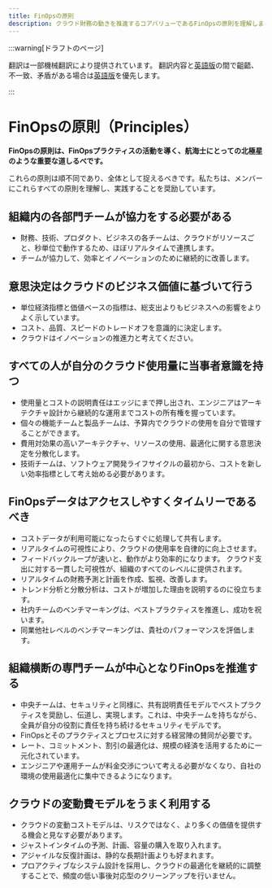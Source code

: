 ```yaml
---
title: FinOpsの原則
description: クラウド財務の動きを推進するコアバリューであるFinOpsの原則を理解します。
---
```


[英語版]: https://www.finops.org/framework/principles/

:::warning[ドラフトのページ]

翻訳は一部機械翻訳により提供されています。
翻訳内容と[英語版]の間で齟齬、不一致、矛盾がある場合は[英語版]を優先します。

:::

# FinOpsの原則（Principles）

**FinOpsの原則は、FinOpsプラクティスの活動を導く、航海士にとっての北極星のような重要な道しるべです。**

これらの原則は順不同であり、全体として捉えるべきです。私たちは、メンバーにこれらすべての原則を理解し、実践することを奨励しています。

## 組織内の各部門チームが協力をする必要がある

- 財務、技術、プロダクト、ビジネスの各チームは、クラウドがリソースごと、秒単位で動作するため、ほぼリアルタイムで連携します。
- チームが協力して、効率とイノベーションのために継続的に改善します。

## 意思決定はクラウドのビジネス価値に基づいて行う

- 単位経済指標と価値ベースの指標は、総支出よりもビジネスへの影響をよりよく示しています。
- コスト、品質、スピードのトレードオフを意識的に決定します。
- クラウドはイノベーションの推進力と考えてください。

## すべての人が自分のクラウド使用量に当事者意識を持つ

- 使用量とコストの説明責任はエッジにまで押し出され、エンジニアはアーキテクチャ設計から継続的な運用までコストの所有権を握っています。
- 個々の機能チームと製品チームは、予算内でクラウドの使用を自分で管理することができます。
- 費用対効果の高いアーキテクチャ、リソースの使用、最適化に関する意思決定を分散化します。
- 技術チームは、ソフトウェア開発ライフサイクルの最初から、コストを新しい効率指標として考え始める必要があります。

## FinOpsデータはアクセスしやすくタイムリーであるべき

- コストデータが利用可能になったらすぐに処理して共有します。
- リアルタイムの可視性により、クラウドの使用率を自律的に向上させます。
- フィードバックループが速いと、動作がより効率的になります。
クラウド支出に対する一貫した可視性が、組織のすべてのレベルに提供されます。
- リアルタイムの財務予測と計画を作成、監視、改善します。
- トレンド分析と分散分析は、コストが増加した理由を説明するのに役立ちます。
- 社内チームのベンチマーキングは、ベストプラクティスを推進し、成功を祝います。
- 同業他社レベルのベンチマーキングは、貴社のパフォーマンスを評価します。

## 組織横断の専門チームが中心となりFinOpsを推進する

- 中央チームは、セキュリティと同様に、共有説明責任モデルでベストプラクティスを奨励し、伝道し、実現します。これは、中央チームを持ちながら、全員が自分の役割に責任を持ち続けるセキュリティモデルです。
- FinOpsとそのプラクティスとプロセスに対する経営陣の賛同が必要です。
- レート、コミットメント、割引の最適化は、規模の経済を活用するために一元化されています。
- エンジニアや運用チームが料金交渉について考える必要がなくなり、自社の環境の使用最適化に集中できるようになります。

## クラウドの変動費モデルをうまく利用する

- クラウドの変動コストモデルは、リスクではなく、より多くの価値を提供する機会と見なす必要があります。
- ジャストインタイムの予測、計画、容量の購入を取り入れます。
- アジャイルな反復計画は、静的な長期計画よりも好まれます。
- プロアクティブなシステム設計を採用し、クラウドの最適化を継続的に調整することで、頻度の低い事後対応型のクリーンアップを行いません。
